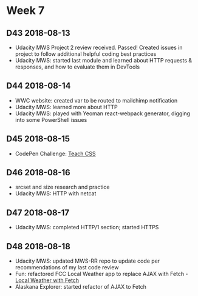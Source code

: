 # Week 7

## D43 2018-08-13

- Udacity MWS Project 2 review received. Passed! Created issues in project to follow additional helpful coding best practices
- Udacity MWS: started last module and learned about HTTP requests & responses, and how to evaluate them in DevTools

## D44 2018-08-14

- WWC website: created var to be routed to mailchimp notification
- Udacity MWS: learned more about HTTP
- Udacity MWS: played with Yeoman react-webpack generator, digging into some PowerShell issues

## D45 2018-08-15

- CodePen Challenge: [Teach CSS](https://codepen.io/digilou/pen/qyzENQ)

## D46 2018-08-16

- srcset and size research and practice
- Udacity MWS: HTTP with netcat

## D47 2018-08-17

- Udacity MWS: completed HTTP/1 section; started HTTPS

## D48 2018-08-18

- Udacity MWS: updated MWS-RR repo to update code per recommendations of my last code review
- Fun: refactored FCC Local Weather app to replace AJAX with Fetch - [Local Weather with Fetch](https://codepen.io/digilou/pen/BOByON)
- Alaskana Explorer: started refactor of AJAX to Fetch
